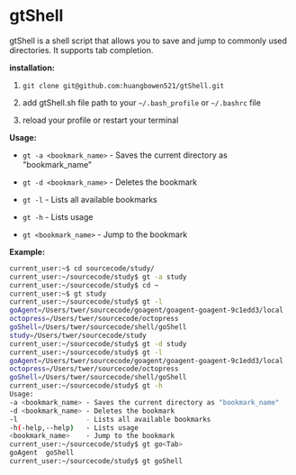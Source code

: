 gtShell
=======

gtShell is a shell script that allows you to save and jump to commonly used directories. It supports tab completion.

**installation:**

 1. `git clone git@github.com:huangbowen521/gtShell.git`

 2. add gtShell.sh file path to your `~/.bash_profile` or `~/.bashrc` file
 3. reload your profile or restart your terminal  

**Usage:**

* `gt -a <bookmark_name>` - Saves the current directory as "bookmark_name"
 
* `gt -d <bookmark_name>` - Deletes the bookmark
 
* `gt -l`                 - Lists all available bookmarks
 
* `gt -h` - Lists usage

* `gt <bookmark_name>`    - Jump to the bookmark


**Example:**

```bash
current_user:~$ cd sourcecode/study/
current_user:~/sourcecode/study$ gt -a study
current_user:~/sourcecode/study$ cd ~
current_user:~$ gt study
current_user:~/sourcecode/study$ gt -l
goAgent=/Users/twer/sourcecode/goagent/goagent-goagent-9c1edd3/local
octopress=/Users/twer/sourcecode/octopress
goShell=/Users/twer/sourcecode/shell/goShell
study=/Users/twer/sourcecode/study
current_user:~/sourcecode/study$ gt -d study
current_user:~/sourcecode/study$ gt -l
goAgent=/Users/twer/sourcecode/goagent/goagent-goagent-9c1edd3/local
octopress=/Users/twer/sourcecode/octopress
goShell=/Users/twer/sourcecode/shell/goShell
current_user:~/sourcecode/study$ gt -h
Usage:
-a <bookmark_name> - Saves the current directory as "bookmark_name"
-d <bookmark_name> - Deletes the bookmark
-l                 - Lists all available bookmarks
-h(-help,--help)   - Lists usage
<bookmark_name>    - Jump to the bookmark
current_user:~/sourcecode/study$ gt go<Tab>
goAgent  goShell  
current_user:~/sourcecode/study$ gt goShell
```